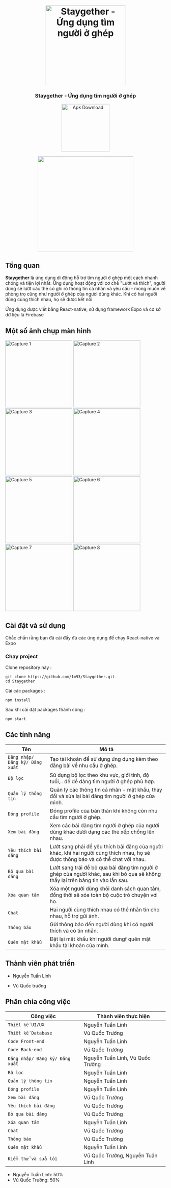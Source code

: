<h1 align="center">
<img
		width="250"
		alt="Staygether - Ứng dụng tìm người ở ghép"
		src="https://github.com/1m93/Staygether/blob/master/assets/images/logo.png">
</h1>
<h3 align="center">
	Staygether - Ứng dụng tìm người ở ghép
</h3>

<p align="center">
	<img alt="Apk Download" src="https://github.com/1m93/Staygether/blob/master/assets/images/screenShots/androidLogo.png" width="150">
</p>

<p align="center">
	<img src="https://github.com/1m93/Staygether/blob/master/assets/images/screenShots/HomeScreenShot.png" width="300">
</p>


## Tổng quan

**Staygether** là ứng dụng di động hỗ trợ tìm người ở ghép một cách nhanh chóng và tiện lợi nhất.
Ứng dụng hoạt động với cơ chế "Lướt và thích", người dùng sẽ lướt các thẻ có ghi rõ thông tin cá nhân và yêu cầu - mong muốn về phòng trọ cũng như người ở ghép của người dùng khác. Khi có hai người dùng cùng thích nhau, họ sẽ được kết nối

Ứng dụng được viết bằng React-native, sử dụng framework Expo và cơ sở dữ liệu là Firebase

## Một số ảnh chụp màn hình

<img
		width="210"
		alt="Capture 1"
		src="https://github.com/1m93/Staygether/blob/master/assets/images/screenShots/HomeScreenShot.png">
<img
		width="210"
		alt="Capture 2"
		src="https://github.com/1m93/Staygether/blob/master/assets/images/Loginscreen.png">
<img
		width="210"
		alt="Capture 3"
		src="https://github.com/1m93/Staygether/blob/master/assets/images/Signupscreen.png">
<img
		width="210"
		alt="Capture 4"
		src="https://github.com/1m93/Staygether/blob/master/assets/images/MatchesScreenchot.png">
<img
		width="210"
		alt="Capture 5"
		src="https://github.com/1m93/Staygether/blob/master/assets/images/MessagesScreen.png">
<img
		width="210"
		alt="Capture 6"
		src="https://github.com/1m93/Staygether/blob/master/assets/images/UserScreenShot.png">
<img
		width="210"
		alt="Capture 7"
		src="https://github.com/1m93/Staygether/blob/master/assets/images/ProfileScreenshot.png">
<img
		width="210"
		alt="Capture 8"
		src="https://github.com/1m93/Staygether/blob/master/assets/images/Chatscreen.png">


## Cài đặt và sử dụng

Chắc chắn rằng bạn đã cài đầy đủ các ứng dụng để chạy React-native và Expo


### Chạy project

Clone repository này :

```
git clone https://github.com/1m93/Staygether.git
cd Staygether
```

Cài các packages :

```
npm install
```

Sau khi cài đặt packages thành công :

```bash
npm start
```


## Các tính năng

| Tên            | Mô tả                                                     | 
| -------------- | --------------------------------------------------------- |
| `Đăng nhập/ Đăng ký/ Đăng xuất`        | Tạo tài khoản để sử dụng ứng dụng kèm theo đăng bài về nhu cầu ở ghép.                                        |
| `Bộ lọc`         | Sử dụng bộ lọc theo khu vực, giới tính, độ tuổi,.. để dễ dàng tìm người ở ghép phù hợp.                                           |
| `Quản lý thông tin`  | Quản lý các thông tin cá nhân - mật khẩu, thay đổi và sửa lại bài đăng tìm người ở ghép của mình.                                   |
| `Đóng profile`      | Đóng profile của bản thân khi không còn nhu cầu tìm người ở ghép.                                         |
| `Xem bài đăng`      | Xem các bài đăng tìm người ở ghép của người dùng khác dưới dạng các thẻ xếp chồng lên nhau.             |
| `Yêu thích bài đăng`  | Lướt sang phải để yêu thích bài đăng của người khác, khi hai người cùng thích nhau, họ sẽ được thông báo và có thể chat với nhau. |
| `Bỏ qua bài đăng` | Lướt sang trái để bỏ qua bài đăng tìm người ở ghép của người khác, sau khi bỏ qua sẽ không thấy lại trên bảng tin vào lần sau.          |
| `Xóa quan tâm` | Xóa một người dùng khỏi danh sách quan tâm, đồng thời sẽ xóa toàn bộ cuộc trò chuyện với họ.          |
| `Chat`       | Hai người cùng thích nhau có thể nhắn tin cho nhau, hỗ trợ gửi ảnh. |
| `Thông báo`      | Gửi thông báo đến người dùng khi có người thích và có tin nhắn.  |
| `Quên mật khẩu`      | Đặt lại mật khẩu khi người dungf quên mật khẩu tài khoản của mình.  |


## Thành viên phát triển

<!-- ALL-CONTRIBUTORS-LIST:START - Do not remove or modify this section -->
<!-- prettier-ignore -->
* Nguyễn Tuấn Linh

* Vũ Quốc trưởng

## Phân chia công việc

| Công việc            | Thành viên thực hiện                                                    | 
| -------------- | --------------------------------------------------------- |
| `Thiết kế UI/UX`        | Nguyễn Tuấn Linh                                        |
| `Thiết kế Database`         | Vũ Quốc Trưởng                                         |
| `Code Front-end`  | Nguyễn Tuấn Linh                                |
| `Code Back-end`      | Vũ Quốc Trưởng                                      |
| `Đăng nhập/ Đăng ký/ Đăng xuất`        | Nguyễn Tuấn Linh, Vũ Quốc Trưởng                                       |
| `Bộ lọc`         | Nguyễn Tuấn Linh                                          |
| `Quản lý thông tin`  | Nguyễn Tuấn Linh                                  |
| `Đóng profile`      | Nguyễn Tuấn Linh                                         |
| `Xem bài đăng`      | Vũ Quốc Trưởng             |
| `Yêu thích bài đăng`  | Vũ Quốc Trưởng |
| `Bỏ qua bài đăng` | Vũ Quốc Trưởng          |
| `Xóa quan tâm` | Nguyễn Tuấn Linh         |
| `Chat`       | Vũ Quốc Trưởng |
| `Thông báo`      | Vũ Quốc Trưởng  |
| `Quên mật khẩu`      | Nguyễn Tuấn Linh |
| `Kiểm thử và sửa lỗi`      | Vũ Quốc Trưởng, Nguyễn Tuấn Linh                                     |

* Nguyễn Tuấn Linh: 50%
* Vũ Quốc Trưởng: 50%

<!-- ALL-CONTRIBUTORS-LIST:END -->
